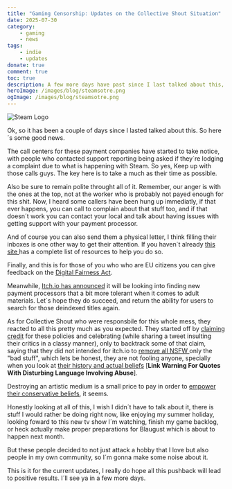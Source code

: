 ```yaml
---
title: "Gaming Censorship: Updates on the Collective Shout Situation"
date: 2025-07-30
category:
    - gaming
    - news
tags:
    - indie
    - updates
donate: true
comment: true
toc: true
description: A few more days have past since I last talked about this, so here´s to me sharing some good news, what collective shout has been up too as well some tips.
heroImage: /images/blog/steamsotre.png
ogImage: /images/blog/steamsotre.png
---
```

![Steam Logo](/images/blog/steamsotre.png)

Ok, so it has been a couple of days since I lasted talked about this. So here´s some good news.

The call centers for these payment companies have started to take notice, with people who contacted support reporting being asked if they´re lodging a complaint due to what is happening with Steam. So yes, Keep up with those calls guys. The key here is to take a much as their time as possible.

Also be sure to remain polite throught all of it. Remember, our anger is with the ones at the top, not at the worker who is probably not payed enough for this shit. Now, I heard some callers have been hung up immediatly, if that ever happens, you can call to complain about that stuff too, and if that doesn´t work you can contact your local and talk about having issues with getting support with your payment processor.

And of course you can also send them a physical letter, I think filling their inboxes is one other way to get their attention. If you haven´t already [this site ](https://yellat.money/)has a complete list of resources to help you do so.

Finally, and this is for those of you who who are EU citizens you can give feedback on the [Digital Fairness Act](https://archive.ph/q2Dsf). 

Meanwhile, [Itch.io has announced](https://www.rockpapershotgun.com/itchio-are-seeking-out-new-payment-processors-who-are-more-comfortable-with-adult-material) it will be looking into finding new payment processors that a bit more tolerant when it comes to adult materials. Let´s hope they do succeed, and return the ability for users to search for those deindexed titles again.

As for Collective Shout who were responsbile for this whole mess, they reacted to all this pretty much as you expected. They started off by [claiming credit](https://archive.ph/USxe6) for these policies and celebrating (while sharing a tweet insulting their critics in a classy manner), only to backtrack some of that claim, saying that they did not intended for itch.io to [remove all NSFW ](https://bsky.app/profile/mrhands31.bsky.social/post/3luz3wnopws2g) only the "bad stuff", which lets be honest, they are not fooling anyone, specially when you look at [their history and actual beliefs](https://www.fujoshi.info/censorshipandconservatism#collective-shout) [**Link Warning For Quotes With Disturbing Language Involving Abuse**].

Destroying an artistic medium is a small price to pay in order to [empower their conservative beliefs](https://mimidoshima.neocities.org/main/posts/2025/collectiveshout/), it seems. 

Honestly looking at all of this, I wish I didn´t have to talk about it, there is stuff I would rather be doing right now, like enjoying my summer holiday, looking foward to this new tv show I´m watching, finish my game backlog, or heck actually make proper preparations for Blaugust which is about to happen next month.

But these people decided to not just attack a hobby that I love but also people in my own community, so I´m gonna make some noise about it.

This is it for the current updates, I really do hope all this pushback will lead to positive results. I´ll see ya in a few more days.